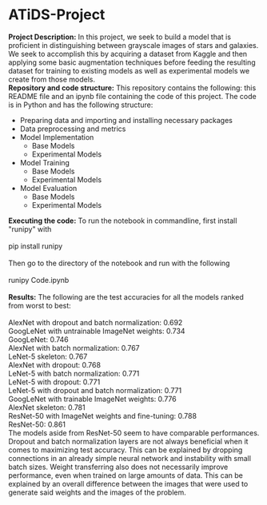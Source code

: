 # ATiDS-Project
**Project Description:**
In this project, we seek to build a model that is proficient in distinguishing between grayscale images of stars and galaxies. We seek to accomplish this by acquiring a dataset from Kaggle and then applying some basic augmentation techniques before feeding the resulting dataset for training to existing models as well as experimental models we create from those models.  
**Repository and code structure:**
This repository contains the following: this README file and an ipynb file containing the code of this project. The code is in Python and has the following structure:  
- Preparing data and importing and installing necessary packages
- Data preprocessing and metrics
- Model Implementation
  - Base Models
  - Experimental Models
- Model Training
  - Base Models
  - Experimental Models
- Model Evaluation
  - Base Models
  - Experimental Models

**Executing the code:**
To run the notebook in commandline, first install "runipy" with  
<br />
pip install runipy  
<br />
Then go to the directory of the notebook and run with the following  
<br />
runipy Code.ipynb  
<br />
**Results:**
The following are the test accuracies for all the models ranked from worst to best:  
<br />
AlexNet with dropout and batch normalization: 0.692  
GoogLeNet with untrainable ImageNet weights: 0.734  
GoogLeNet: 0.746  
AlexNet with batch normalization: 0.767  
LeNet-5 skeleton: 0.767  
AlexNet with dropout: 0.768  
LeNet-5 with batch normalization: 0.771  
LeNet-5 with dropout: 0.771  
LeNet-5 with dropout and batch normalization: 0.771  
GoogLeNet with trainable ImageNet weights: 0.776  
AlexNet skeleton: 0.781  
ResNet-50 with ImageNet weights and fine-tuning: 0.788  
ResNet-50: 0.861  
The models aside from ResNet-50 seem to have comparable performances. Dropout and batch normalization layers are not always beneficial when it comes to maximizing test accuracy. This can be explained by dropping connections in an already simple neural network and instability with small batch sizes. Weight transferring also does not necessarily improve performance, even when trained on large amounts of data. This can be explained by an overall difference between the images that were used to generate said weights and the images of the problem.
